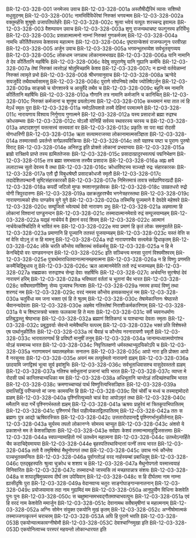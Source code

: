BR-12-03-328-001  	जनमेजय उवाच
BR-12-03-328-001a	अस्तौषीद्यैरिमं व्यासः सशिष्यो मधुसूदनम्
BR-12-03-328-001c	नामभिर्विविधैरेषां निरुक्तं भगवन्मम
BR-12-03-328-002a	वक्तुमर्हसि शुश्रूषोः प्रजापतिपतेर्हरेः
BR-12-03-328-002c	श्रुत्वा भवेयं यत्पूतः शरच्चन्द्र इवामलः
BR-12-03-328-003  	वैशम्पायन उवाच
BR-12-03-328-003a	शृणु राजन्यथाचष्ट फल्गुनस्य हरिर्विभुः
BR-12-03-328-003c	प्रसन्नात्मात्मनो नाम्नां निरुक्तं गुणकर्मजम्
BR-12-03-328-004a	नामभिः कीर्तितैस्तस्य केशवस्य महात्मनः
BR-12-03-328-004c	पृष्टवान्केशवं राजन्फल्गुनः परवीरहा
BR-12-03-328-005  	अर्जुन उवाच
BR-12-03-328-005a	भगवन्भूतभव्येश सर्वभूतसृगव्यय
BR-12-03-328-005c	लोकधाम जगन्नाथ लोकानामभयप्रद
BR-12-03-328-006a	यानि नामानि ते देव कीर्तितानि महर्षिभिः
BR-12-03-328-006c	वेदेषु सपुराणेषु यानि गुह्यानि कर्मभिः
BR-12-03-328-007a	तेषां निरुक्तं त्वत्तोऽहं श्रोतुमिच्छामि केशव
BR-12-03-328-007c	न ह्यन्यो वर्तयेन्नाम्नां निरुक्तं त्वामृते प्रभो
BR-12-03-328-008  	श्रीभगवानुवाच
BR-12-03-328-008a	ऋग्वेदे सयजुर्वेदे तथैवाथर्वसामसु
BR-12-03-328-008c	पुराणे सोपनिषदे तथैव ज्योतिषेऽर्जुन
BR-12-03-328-009a	साङ्ख्ये च योगशास्त्रे च आयुर्वेदे तथैव च
BR-12-03-328-009c	बहूनि मम नामानि कीर्तितानि महर्षिभिः
BR-12-03-328-010a	गौणानि तत्र नामानि कर्मजानि च कानिचित्
BR-12-03-328-010c	निरुक्तं कर्मजानां च शृणुष्व प्रयतोऽनघ
BR-12-03-328-010e 	कथ्यमानं मया तात त्वं हि मेऽर्धं स्मृतः पुरा
BR-12-03-328-011a	नमोऽतियशसे तस्मै देहिनां परमात्मने
BR-12-03-328-011c	नारायणाय विश्वाय निर्गुणाय गुणात्मने
BR-12-03-328-012a	यस्य प्रसादजो ब्रह्मा रुद्रश्च क्रोधसम्भवः
BR-12-03-328-012c	योऽसौ योनिर्हि सर्वस्य स्थावरस्य चरस्य च
BR-12-03-328-013a	अष्टादशगुणं यत्तत्सत्त्वं सत्त्ववतां वर
BR-12-03-328-013c	प्रकृतिः सा परा मह्यं रोदसी योगधारिणी
BR-12-03-328-013e 	ऋता सत्यामराजय्या लोकानामात्मसञ्ज्ञिता
BR-12-03-328-014a	तस्मात्सर्वाः प्रवर्तन्ते सर्गप्रलयविक्रियाः
BR-12-03-328-014c	ततो यज्ञश्च यष्टा च पुराणः पुरुषो विराट्
BR-12-03-328-014e 	अनिरुद्ध इति प्रोक्तो लोकानां प्रभवाप्ययः
BR-12-03-328-015a	ब्राह्मे रात्रिक्षये प्राप्ते तस्य ह्यमिततेजसः
BR-12-03-328-015c	प्रसादात्प्रादुरभवत्पद्मं पद्मनिभेक्षण
BR-12-03-328-015e 	तत्र ब्रह्मा समभवत्स तस्यैव प्रसादजः
BR-12-03-328-016a	अह्नः क्षये ललाटाच्च सुतो देवस्य वै तथा
BR-12-03-328-016c	क्रोधाविष्टस्य सञ्जज्ञे रुद्रः संहारकारकः
BR-12-03-328-017a	एतौ द्वौ विबुधश्रेष्ठौ प्रसादक्रोधजौ स्मृतौ
BR-12-03-328-017c	तदादेशितपन्थानौ सृष्टिसंहारकारकौ
BR-12-03-328-017e 	निमित्तमात्रं तावत्र सर्वप्राणिवरप्रदौ
BR-12-03-328-018a	कपर्दी जटिलो मुण्डः श्मशानगृहसेवकः
BR-12-03-328-018c	उग्रव्रतधरो रुद्रो योगी त्रिपुरदारुणः
BR-12-03-328-019a	दक्षक्रतुहरश्चैव भगनेत्रहरस्तथा
BR-12-03-328-019c	नारायणात्मको ज्ञेयः पाण्डवेय युगे युगे
BR-12-03-328-020a	तस्मिन्हि पूज्यमाने वै देवदेवे महेश्वरे
BR-12-03-328-020c	सम्पूजितो भवेत्पार्थ देवो नारायणः प्रभुः
BR-12-03-328-021a	अहमात्मा हि लोकानां विश्वानां पाण्डुनन्दन
BR-12-03-328-021c	तस्मादात्मानमेवाग्रे रुद्रं सम्पूजयाम्यहम्
BR-12-03-328-022a	यद्यहं नार्चयेयं वै ईशानं वरदं शिवम्
BR-12-03-328-022c	आत्मानं नार्चयेत्कश्चिदिति मे भावितं मनः
BR-12-03-328-022e 	मया प्रमाणं हि कृतं लोकः समनुवर्तते
BR-12-03-328-023a	प्रमाणानि हि पूज्यानि ततस्तं पूजयाम्यहम्
BR-12-03-328-023c	यस्तं वेत्ति स मां वेत्ति योऽनु तं स हि मामनु
BR-12-03-328-024a	रुद्रो नारायणश्चैव सत्त्वमेकं द्विधाकृतम्
BR-12-03-328-024c	लोके चरति कौन्तेय व्यक्तिस्थं सर्वकर्मसु
BR-12-03-328-025a	न हि मे केनचिद्देयो वरः पाण्डवनन्दन
BR-12-03-328-025c	इति सञ्चिन्त्य मनसा पुराणं विश्वमीश्वरम्
BR-12-03-328-025e 	पुत्रार्थमाराधितवानात्मानमहमात्मना
BR-12-03-328-026a	न हि विष्णुः प्रणमति कस्मैचिद्विबुधाय तु
BR-12-03-328-026c	ऋत आत्मानमेवेति ततो रुद्रं भजाम्यहम्
BR-12-03-328-027a	सब्रह्मकाः सरुद्राश्च सेन्द्रा देवाः सहर्षिभिः
BR-12-03-328-027c	अर्चयन्ति सुरश्रेष्ठं देवं नारायणं हरिम्
BR-12-03-328-028a	भविष्यतां वर्ततां च भूतानां चैव भारत
BR-12-03-328-028c	सर्वेषामग्रणीर्विष्णुः सेव्यः पूज्यश्च नित्यशः
BR-12-03-328-029a	नमस्व हव्यदं विष्णुं तथा शरणदं नम
BR-12-03-328-029c	वरदं नमस्व कौन्तेय हव्यकव्यभुजं नम
BR-12-03-328-030a	चतुर्विधा मम जना भक्ता एवं हि ते श्रुतम्
BR-12-03-328-030c	तेषामेकान्तिनः श्रेष्ठास्ते चैवानन्यदेवताः
BR-12-03-328-030e 	अहमेव गतिस्तेषां निराशीःकर्मकारिणाम्
BR-12-03-328-031a	ये च शिष्टास्त्रयो भक्ताः फलकामा हि ते मताः
BR-12-03-328-031c	सर्वे च्यवनधर्माणः प्रतिबुद्धस्तु श्रेष्ठभाक्
BR-12-03-328-032a	ब्रह्माणं शितिकण्ठं च याश्चान्या देवताः स्मृताः
BR-12-03-328-032c	प्रबुद्धवर्याः सेवन्ते मामेवैष्यन्ति यत्परम्
BR-12-03-328-032e 	भक्तं प्रति विशेषस्ते एष पार्थानुकीर्तितः
BR-12-03-328-033a	त्वं चैवाहं च कौन्तेय नरनारायणौ स्मृतौ
BR-12-03-328-033c	भारावतरणार्थं हि प्रविष्टौ मानुषीं तनुम्
BR-12-03-328-034a	जानाम्यध्यात्मयोगांश्च योऽहं यस्माच्च भारत
BR-12-03-328-034c	निवृत्तिलक्षणो धर्मस्तथाभ्युदयिकोऽपि च
BR-12-03-328-035a	नराणामयनं ख्यातमहमेकः सनातनः
BR-12-03-328-035c	आपो नारा इति प्रोक्ता आपो वै नरसूनवः
BR-12-03-328-035e 	अयनं मम तत्पूर्वमतो नारायणो ह्यहम्
BR-12-03-328-036a	छादयामि जगद्विश्वं भूत्वा सूर्य इवांशुभिः
BR-12-03-328-036c	सर्वभूताधिवासश्च वासुदेवस्ततो ह्यहम्
BR-12-03-328-037a	गतिश्च सर्वभूतानां प्रजानां चापि भारत
BR-12-03-328-037c	व्याप्ता मे रोदसी पार्थ कान्तिश्चाभ्यधिका मम
BR-12-03-328-038a	अधिभूतानि चान्तेऽहं तदिच्छंश्चास्मि भारत
BR-12-03-328-038c	क्रमणाच्चाप्यहं पार्थ विष्णुरित्यभिसञ्ज्ञितः
BR-12-03-328-039a	दमात्सिद्धिं परीप्सन्तो मां जनाः कामयन्ति हि
BR-12-03-328-039c	दिवं चोर्वीं च मध्यं च तस्माद्दामोदरो ह्यहम्
BR-12-03-328-040a	पृश्निरित्युच्यते चान्नं वेदा आपोऽमृतं तथा
BR-12-03-328-040c	ममैतानि सदा गर्भे पृश्निगर्भस्ततो ह्यहम्
BR-12-03-328-041a	ऋषयः प्राहुरेवं मां त्रितकूपाभिपातितम्
BR-12-03-328-041c	पृश्निगर्भ त्रितं पाहीत्येकतद्वितपातितम्
BR-12-03-328-042a	ततः स ब्रह्मणः पुत्र आद्यो ऋषिवरस्त्रितः
BR-12-03-328-042c	उत्ततारोदपानाद्वै पृश्निगर्भानुकीर्तनात्
BR-12-03-328-043a	सूर्यस्य तपतो लोकानग्नेः सोमस्य चाप्युत
BR-12-03-328-043c	अंशवो ये प्रकाशन्ते मम ते केशसञ्ज्ञिताः
BR-12-03-328-043e 	सर्वज्ञाः केशवं तस्मान्मामाहुर्द्विजसत्तमाः
BR-12-03-328-044a	स्वपत्न्यामाहितो गर्भ उतथ्येन महात्मना
BR-12-03-328-044c	उतथ्येऽन्तर्हिते चैव कदाचिद्देवमायया
BR-12-03-328-044e 	बृहस्पतिरथाविन्दत्तां पत्नीं तस्य भारत
BR-12-03-328-045a	ततो वै तमृषिश्रेष्ठं मैथुनोपगतं तथा
BR-12-03-328-045c	उवाच गर्भः कौन्तेय पञ्चभूतसमन्वितः
BR-12-03-328-046a	पूर्वागतोऽहं वरद नार्हस्यम्बां प्रबाधितुम्
BR-12-03-328-046c	एतद्बृहस्पतिः श्रुत्वा चुक्रोध च शशाप च
BR-12-03-328-047a	मैथुनोपगतो यस्मात्त्वयाहं विनिवारितः
BR-12-03-328-047c	तस्मादन्धो जास्यसि त्वं मच्छापान्नात्र संशयः
BR-12-03-328-048a	स शापादृषिमुख्यस्य दीर्घं तम उपेयिवान्
BR-12-03-328-048c	स हि दीर्घतमा नाम नाम्ना ह्यासीदृषिः पुरा
BR-12-03-328-049a	वेदानवाप्य चतुरः साङ्गोपाङ्गान्सनातनान्
BR-12-03-328-049c	प्रयोजयामास तदा नाम गुह्यमिदं मम
BR-12-03-328-050a	आनुपूर्व्येण विधिना केशवेति पुनः पुनः
BR-12-03-328-050c	स चक्षुष्मान्समभवद्गौतमश्चाभवत्पुनः
BR-12-03-328-051a	एवं हि वरदं नाम केशवेति ममार्जुन
BR-12-03-328-051c	देवानामथ सर्वेषामृषीणां च महात्मनाम्
BR-12-03-328-052a	अग्निः सोमेन संयुक्त एकयोनि मुखं कृतम्
BR-12-03-328-052c	अग्नीषोमात्मकं तस्माज्जगत्कृत्स्नं चराचरम्
BR-12-03-328-053A	अपि हि पुराणे भवति
BR-12-03-328-053B 	एकयोन्यात्मकावग्नीषोमौ
BR-12-03-328-053C	देवाश्चाग्निमुखा इति
BR-12-03-328-053D 	एकयोनित्वाच्च परस्परं महयन्तो लोकान्धारयत इति

